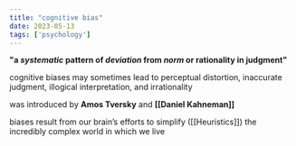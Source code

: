 ```yaml
---
title: "cognitive bias"
date: 2023-05-13
tags: ['psychology']
---
```


**"a *systematic* pattern of *deviation* from *norm* or rationality in judgment"**

cognitive biases may sometimes lead to perceptual distortion, inaccurate judgment, illogical interpretation, and irrationality

was introduced by **Amos Tversky** and **[[Daniel Kahneman]]** 

biases result from our brain’s efforts to simplify ([[Heuristics]]) the incredibly complex world in which we live

